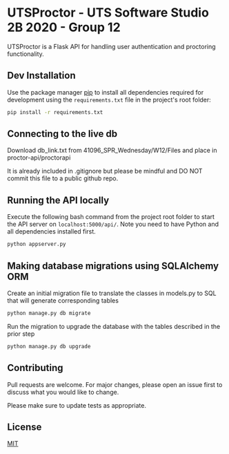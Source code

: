 # UTSProctor - UTS Software Studio 2B 2020 - Group 12

UTSProctor is a Flask API for handling user authentication and proctoring functionality.

## Dev Installation

Use the package manager [pip](https://pip.pypa.io/en/stable/) to install all dependencies required for development using the `requirements.txt` file in the project's root folder:

```bash
pip install -r requirements.txt
```
## Connecting to the live db
Download db_link.txt from 41096_SPR_Wednesday/W12/Files and place in proctor-api/proctorapi

It is already included in .gitignore but please be mindful and DO NOT commit this file to a public github repo.

## Running the API locally
Execute the following bash command from the project root folder to start the API server on `localhost:5000/api/`. Note you need to have Python and all dependencies installed first.
```bash
python appserver.py
```
 

## Making database migrations using SQLAlchemy ORM
Create an initial migration file to translate the classes in models.py to SQL that will generate corresponding tables
```bash
python manage.py db migrate
```
Run the migration to upgrade the database with the tables described in the prior step
```bash
python manage.py db upgrade
```

## Contributing
Pull requests are welcome. For major changes, please open an issue first to discuss what you would like to change.

Please make sure to update tests as appropriate.

## License
[MIT](https://choosealicense.com/licenses/mit/)
